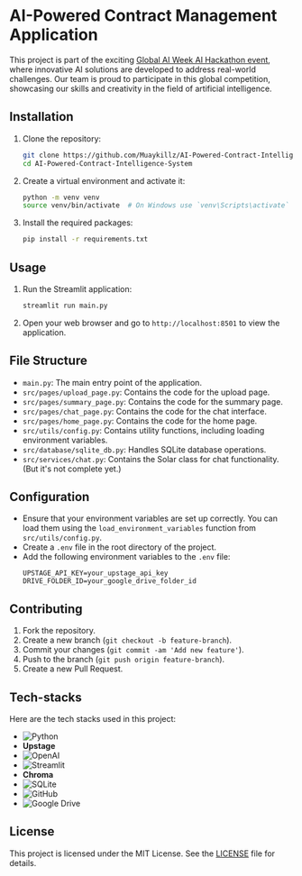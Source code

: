 # AI-Powered Contract Management Application

This project is part of the exciting [Global AI Week AI Hackathon event](https://www.upstage.ai/global-ai-week-ai-hackathon), where innovative AI solutions are developed to address real-world challenges. Our team is proud to participate in this global competition, showcasing our skills and creativity in the field of artificial intelligence.

## Installation

1. Clone the repository:
    ```sh
    git clone https://github.com/Muaykillz/AI-Powered-Contract-Intelligence-System.git
    cd AI-Powered-Contract-Intelligence-System
    ```

2. Create a virtual environment and activate it:
    ```sh
    python -m venv venv
    source venv/bin/activate  # On Windows use `venv\Scripts\activate`
    ```

3. Install the required packages:
    ```sh
    pip install -r requirements.txt
    ```

## Usage

1. Run the Streamlit application:
    ```sh
    streamlit run main.py
    ```

2. Open your web browser and go to `http://localhost:8501` to view the application.

## File Structure

- `main.py`: The main entry point of the application.
- `src/pages/upload_page.py`: Contains the code for the upload page.
- `src/pages/summary_page.py`: Contains the code for the summary page.
- `src/pages/chat_page.py`: Contains the code for the chat interface.
- `src/pages/home_page.py`: Contains the code for the home page.
- `src/utils/config.py`: Contains utility functions, including loading environment variables.
- `src/database/sqlite_db.py`: Handles SQLite database operations.
- `src/services/chat.py`: Contains the Solar class for chat functionality. (But it's not complete yet.)

## Configuration

- Ensure that your environment variables are set up correctly. You can load them using the `load_environment_variables` function from `src/utils/config.py`.
- Create a `.env` file in the root directory of the project.
- Add the following environment variables to the `.env` file:
  ```
  UPSTAGE_API_KEY=your_upstage_api_key
  DRIVE_FOLDER_ID=your_google_drive_folder_id
  ```

## Contributing

1. Fork the repository.
2. Create a new branch (`git checkout -b feature-branch`).
3. Commit your changes (`git commit -am 'Add new feature'`).
4. Push to the branch (`git push origin feature-branch`).
5. Create a new Pull Request.

## Tech-stacks

Here are the tech stacks used in this project:

- ![Python](https://img.shields.io/badge/-Python-3776AB?style=flat-square&logo=Python&logoColor=white) 
- **Upstage**
- ![OpenAI](https://img.shields.io/badge/-OpenAI-412991?style=flat-square&logo=OpenAI&logoColor=white)
- ![Streamlit](https://img.shields.io/badge/-Streamlit-FF4B4B?style=flat-square&logo=Streamlit&logoColor=white)
- **Chroma**
- ![SQLite](https://img.shields.io/badge/-SQLite-003B57?style=flat-square&logo=SQLite&logoColor=white)
- ![GitHub](https://img.shields.io/badge/-GitHub-181717?style=flat-square&logo=GitHub&logoColor=white)
- ![Google Drive](https://img.shields.io/badge/-Google%20Drive-4285F4?style=flat-square&logo=Google%20Drive&logoColor=white)



## License

This project is licensed under the MIT License. See the [LICENSE](LICENSE) file for details.